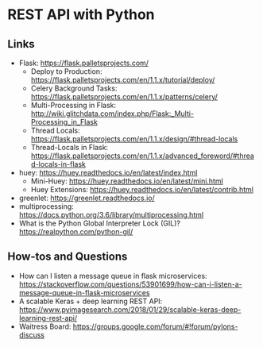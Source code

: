 # REST API with Python

## Links
- Flask: <https://flask.palletsprojects.com/>
  - Deploy to Production:
    <https://flask.palletsprojects.com/en/1.1.x/tutorial/deploy/>
  - Celery Background Tasks:
    <https://flask.palletsprojects.com/en/1.1.x/patterns/celery/>
  - Multi-Processing in Flask:
    <http://wiki.glitchdata.com/index.php/Flask:_Multi-Processing_in_Flask>
  - Thread Locals:
    <https://flask.palletsprojects.com/en/1.1.x/design/#thread-locals>
  - Thread-Locals in Flask:
    <https://flask.palletsprojects.com/en/1.1.x/advanced_foreword/#thread-locals-in-flask>
- huey: <https://huey.readthedocs.io/en/latest/index.html>
  - Mini-Huey: <https://huey.readthedocs.io/en/latest/mini.html>
  - Huey Extensions:
    <https://huey.readthedocs.io/en/latest/contrib.html>
- greenlet: <https://greenlet.readthedocs.io/>
- multiprocessing:
  <https://docs.python.org/3.6/library/multiprocessing.html>
- What is the Python Global Interpreter Lock (GIL)?
  <https://realpython.com/python-gil/>

## How-tos and Questions
- How can I listen a message queue in flask microservices:
  <https://stackoverflow.com/questions/53901699/how-can-i-listen-a-message-queue-in-flask-microservices>
- A scalable Keras + deep learning REST API:
  <https://www.pyimagesearch.com/2018/01/29/scalable-keras-deep-learning-rest-api/>
- Waitress Board:
  <https://groups.google.com/forum/#!forum/pylons-discuss>
